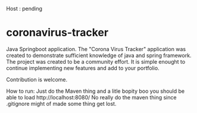 Host : pending

# coronavirus-tracker

Java Springboot application. The "Corona Virus Tracker" application was created to demonstrate sufficient knowledge of java and spring framework. The project was created to be a community effort. It is simple enought to continue implementing new features and add to your portfolio.

Contribution is welcome.

How to run: Just do the Maven thing and a litle bopity boo you should be able to load http://localhost:8080/
No really do the maven thing since .gitignore might of made some thing get lost.
